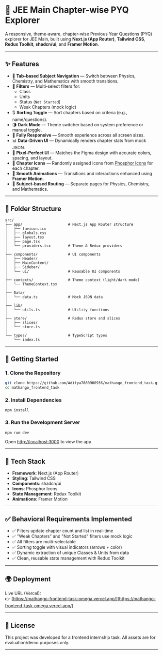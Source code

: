 
# 📘 JEE Main Chapter-wise PYQ Explorer

A responsive, theme-aware, chapter-wise Previous Year Questions (PYQ) explorer for JEE Main, built using **Next.js (App Router)**, **Tailwind CSS**, **Redux Toolkit**, **shadcn/ui**, and **Framer Motion**.

---

## ✨ Features

- 🔄 **Tab-based Subject Navigation** — Switch between Physics, Chemistry, and Mathematics with smooth transitions.
- 🧭 **Filters** — Multi-select filters for:
  - Class
  - Units
  - Status (`Not Started`)
  - Weak Chapters (mock logic)
- 🔃 **Sorting Toggle** — Sort chapters based on criteria (e.g., name/questions).
- 🌗 **Dark Mode** — Theme switcher based on system preference or manual toggle.
- 📱 **Fully Responsive** — Smooth experience across all screen sizes.
- 📊 **Data-Driven UI** — Dynamically renders chapter stats from mock JSON.
- 🎨 **Pixel-Perfect UI** — Matches the Figma design with accurate colors, spacing, and layout.
- 🧩 **Chapter Icons** — Randomly assigned icons from [Phosphor Icons](https://phosphoricons.com/) for each chapter.
- 🚀 **Smooth Animations** — Transitions and interactions enhanced using **Framer Motion**.
- 📂 **Subject-based Routing** — Separate pages for Physics, Chemistry, and Mathematics.

---

## 📂 Folder Structure

```
src/
├── app/                     # Next.js App Router structure
│   ├── favicon.ico
│   ├── globals.css
│   ├── layout.tsx
│   ├── page.tsx
│   └── providers.tsx        # Theme & Redux providers
│
├── components/              # UI components
│   ├── Header/
│   ├── MainContent/
│   ├── Sidebar/
│   └── ui/                  # Reusable UI components
│
├── contexts/                # Theme context (light/dark mode)
│   └── ThemeContext.tsx
│
├── Data/
│   └── data.ts              # Mock JSON data
│
├── lib/
│   └── utils.ts             # Utility functions
│
├── store/                   # Redux store and slices
│   ├── slices/
│   └── store.ts
│
└── types/                   # TypeScript types
    └── index.ts
```

---

## 🚀 Getting Started

### 1. Clone the Repository

```bash
git clone https://github.com/Aditya7880900936/mathango_frontend_task.git
cd mathango_frontend_task
```

### 2. Install Dependencies

```
npm install
```

### 3. Run the Development Server

```
npm run dev
```

Open [http://localhost:3000](http://localhost:3000) to view the app.

---

## 🧱 Tech Stack

- **Framework**: Next.js (App Router)
- **Styling**: Tailwind CSS
- **Components**: shadcn/ui
- **Icons**: Phosphor Icons
- **State Management**: Redux Toolkit
- **Animations**: Framer Motion

---

## ✅ Behavioral Requirements Implemented

- ✅ Filters update chapter count and list in real-time
- ✅ "Weak Chapters" and "Not Started" filters use mock logic
- ✅ All filters are multi-selectable
- ✅ Sorting toggle with visual indicators (arrows + color)
- ✅ Dynamic extraction of unique Classes & Units from data
- ✅ Clean, reusable state management with Redux Toolkit

---

## 🌍 Deployment

Live URL (Vercel):  
👉 [https://mathango-frontend-task-omega.vercel.app/](https://mathango-frontend-task-omega.vercel.app/)

---

## 📜 License

This project was developed for a frontend internship task. All assets are for evaluation/demo purposes only.

---
